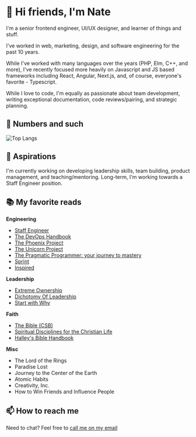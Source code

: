 # 👋 Hi friends, I'm Nate

I'm a senior frontend engineer, UI/UX designer, and learner of things and stuff.

I've worked in web, marketing, design, and software engineering for the past 10 years.

While I've worked with many languages over the years (PHP, Elm, C++, and more), I've recently focused more heavily on Javascript and JS based frameworks including React, Angular, Next.js, and, of course, everyone's favorite - Typescript.

While I love to code, I'm equally as passionate about team development, writing exceptional documentation, code reviews/pairing, and strategic planning.

## 🧮 Numbers and such

![Top Langs](https://github-readme-stats.vercel.app/api/top-langs/?username=websmith&count_private=true&langs_count=6&layout=compact&border_radius=10&hide_border=true&theme=blue-green)

## 🔭 Aspirations

I'm currently working on developing leadership skills, team building, product management, and teaching/mentoring. Long-term, I'm working towards a Staff Engineer position.

## 📚 My favorite reads

**Engineering**

- [Staff Engineer](https://staffeng.com/book)
- [The DevOps Handbook](https://itrevolution.com/the-devops-handbook/)
- [The Phoenix Project](https://itrevolution.com/the-phoenix-project/)
- [The Unicorn Project](https://itrevolution.com/the-unicorn-project/)
- [The Pragmatic Programmer: your journey to mastery](https://www.pearson.com/store/p/the-pragmatic-programmer-your-journey-to-mastery-20th-anniversary-edition/P100002723040/9780135957059)
- [Sprint](https://www.thesprintbook.com/)
- [Inspired]()

**Leadership**

- [Extreme Ownership](https://echelonfront.com/extreme-ownership/)
- [Dichotomy Of Leadership](https://echelonfront.com/dichotomy-of-leadership/)
- [Start with Why]()

**Faith**

- [The Bible (CSB)](https://csbible.com/)
- [Spiritual Disciplines for the Christian Life](https://biblicalspirituality.org/product/spiritual-disciplines-for-the-christian-life/)
- [Halley's Bible Handbook](https://www.christianbook.com/handbook-deluxe-edition-completely-revised-expanded/henry-halley/9780310519416/pd/519411)

**Misc**

- The Lord of the Rings
- Paradise Lost
- Journey to the Center of the Earth
- Atomic Habits
- Creativity, Inc.
- How to Win Friends and Influence People

## 📫 How to reach me

Need to chat? Feel free to [call me on my email](mailto:n8cornelius@gmail.com)
